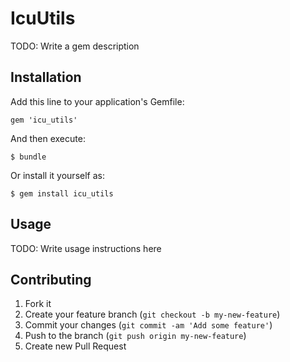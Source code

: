 # IcuUtils

TODO: Write a gem description

## Installation

Add this line to your application's Gemfile:

    gem 'icu_utils'

And then execute:

    $ bundle

Or install it yourself as:

    $ gem install icu_utils

## Usage

TODO: Write usage instructions here

## Contributing

1. Fork it
2. Create your feature branch (`git checkout -b my-new-feature`)
3. Commit your changes (`git commit -am 'Add some feature'`)
4. Push to the branch (`git push origin my-new-feature`)
5. Create new Pull Request
